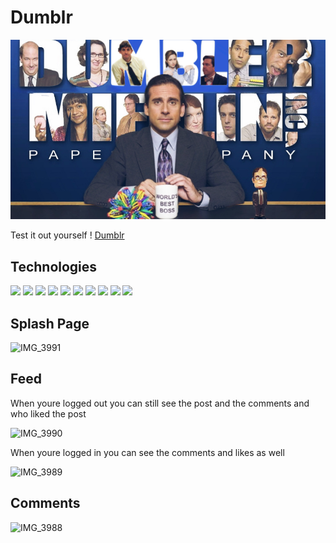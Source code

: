 # Dumblr

![dumblr]

[dumblr]: dumblr.png

Test it out yourself ! <a href='https://dumblr-mifflin.onrender.com/' alt=''>Dumblr</a>


## Technologies
<p>
  <img src="https://img.shields.io/badge/JavaScript-323330?style=for-the-badge&logo=javascript&logoColor=F7DF1E" />
  <img src="https://img.shields.io/badge/Python-3776AB?style=for-the-badge&logo=python&logoColor=white" />
  <img src="https://img.shields.io/badge/HTML5-E34F26?style=for-the-badge&logo=html5&logoColor=white" />
  <img src="https://img.shields.io/badge/CSS3-1572B6?style=for-the-badge&logo=css3&logoColor=white" />
  <img src="https://img.shields.io/badge/React-20232A?style=for-the-badge&logo=react&logoColor=61DAFB" />
  <img src="https://img.shields.io/badge/Redux-593D88?style=for-the-badge&logo=redux&logoColor=white" />
  <img src="https://img.shields.io/badge/flask-%23000.svg?style=for-the-badge&logo=flask&logoColor=white" />
<!--   <img src="https://img.shields.io/badge/AWS-%23FF9900.svg?style=for-the-badge&logo=amazon-aws&logoColor=white" /> -->
  <img src="https://img.shields.io/badge/Git-F05032?style=for-the-badge&logo=git&logoColor=white" />
  <img src="https://img.shields.io/badge/postgres-%23316192.svg?style=for-the-badge&logo=postgresql&logoColor=white" />
  <img src="https://img.shields.io/badge/Render-informational?style=for-the-badge&logo=render&logoColor=%5bdec3" />
</p>

## Splash Page 
![IMG_3991](https://user-images.githubusercontent.com/105749905/223878932-3fe9c6b6-9d65-44cc-847d-2ce1f89218df.gif)

## Feed
<p> When youre logged out you can still see the post and the comments and who liked the post </p>

![IMG_3990](https://user-images.githubusercontent.com/105749905/223879018-5eded858-c135-42b2-a339-e9f8872cdaa2.gif)

<p> When youre logged in you can see the comments and likes as well </p>

![IMG_3989](https://user-images.githubusercontent.com/105749905/223879441-0c5284b7-2636-493d-a089-29b33105ff5c.gif)

## Comments 

![IMG_3988](https://user-images.githubusercontent.com/105749905/223879607-6757544f-800d-4ba0-9114-ff87df7c3afc.gif)
